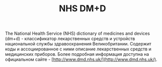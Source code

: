 ﻿---
layout: default
title: NHS DM+D
position: 7
categories: 
tags: 
---

The National Health Service (NHS) dictionary of medicines and devices (dm+d) - классификатор лекарственных средств и устройств национальной службы здравоохранения Великобритании. Содержит коды и ассоциированное с ними описание лекарственных средств и медицинских приборов. Более подробная информация доступна на официальном сайте - [http://www.dmd.nhs.uk/](http://www.dmd.nhs.uk/).

 



 

 


